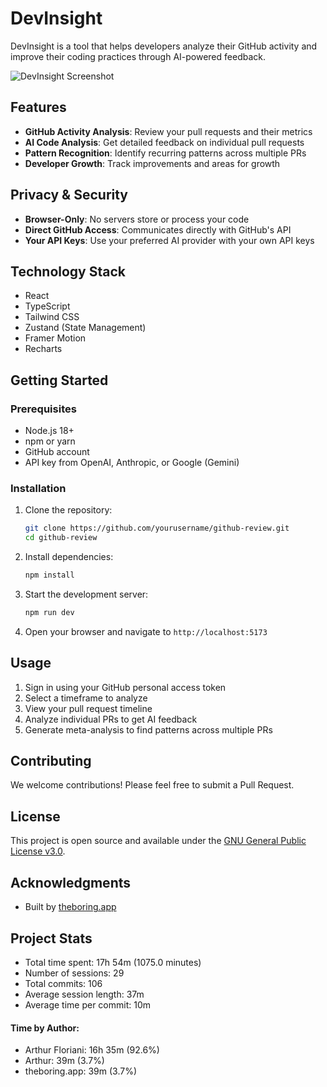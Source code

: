 # DevInsight

DevInsight is a tool that helps developers analyze their GitHub activity and improve their coding practices through AI-powered feedback.

![DevInsight Screenshot](public/screenshot.png)

## Features

- **GitHub Activity Analysis**: Review your pull requests and their metrics
- **AI Code Analysis**: Get detailed feedback on individual pull requests
- **Pattern Recognition**: Identify recurring patterns across multiple PRs
- **Developer Growth**: Track improvements and areas for growth

## Privacy & Security

- **Browser-Only**: No servers store or process your code
- **Direct GitHub Access**: Communicates directly with GitHub's API
- **Your API Keys**: Use your preferred AI provider with your own API keys

## Technology Stack

- React
- TypeScript 
- Tailwind CSS
- Zustand (State Management)
- Framer Motion
- Recharts

## Getting Started

### Prerequisites

- Node.js 18+ 
- npm or yarn
- GitHub account
- API key from OpenAI, Anthropic, or Google (Gemini)

### Installation

1. Clone the repository:
   ```bash
   git clone https://github.com/yourusername/github-review.git
   cd github-review
   ```

2. Install dependencies:
   ```bash
   npm install
   ```

3. Start the development server:
   ```bash
   npm run dev
   ```

4. Open your browser and navigate to `http://localhost:5173`

## Usage

1. Sign in using your GitHub personal access token
2. Select a timeframe to analyze
3. View your pull request timeline
4. Analyze individual PRs to get AI feedback
5. Generate meta-analysis to find patterns across multiple PRs

## Contributing

We welcome contributions! Please feel free to submit a Pull Request.

## License

This project is open source and available under the [GNU General Public License v3.0](LICENSE).

## Acknowledgments

- Built by [theboring.app](https://theboring.app)

## Project Stats

<!-- START_GIT_TIME_STATS -->


- Total time spent: 17h 54m (1075.0 minutes)
- Number of sessions: 29
- Total commits: 106
- Average session length: 37m
- Average time per commit: 10m

#### Time by Author:
- Arthur Floriani: 16h 35m (92.6%)
- Arthur: 39m (3.7%)
- theboring.app: 39m (3.7%)

<!-- END_GIT_TIME_STATS -->

